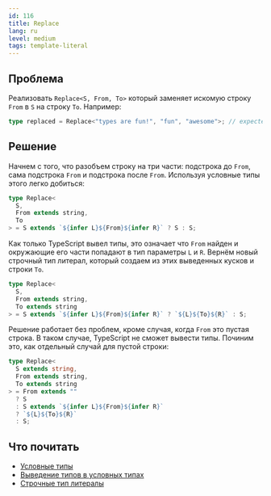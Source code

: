 ```yaml
---
id: 116
title: Replace
lang: ru
level: medium
tags: template-literal
---
```


## Проблема

Реализовать `Replace<S, From, To>` который заменяет искомую строку `From` в `S` на строку `To`.
Например:

```typescript
type replaced = Replace<"types are fun!", "fun", "awesome">; // expected to be 'types are awesome!'
```

## Решение

Начнем с того, что разобъем строку на три части: подстрока до `From`, сама подстрока `From` и подстрока после `From`.
Используя условные типы этого легко добиться:

```typescript
type Replace<
  S,
  From extends string,
  To
> = S extends `${infer L}${From}${infer R}` ? S : S;
```

Как только TypeScript вывел типы, это означает что `From` найден и окружающие его части попадают в тип параметры `L` и `R`.
Вернём новый строчный тип литерал, который создаем из этих выведенных кусков и строки `To`.

```typescript
type Replace<
  S,
  From extends string,
  To extends string
> = S extends `${infer L}${From}${infer R}` ? `${L}${To}${R}` : S;
```

Решение работает без проблем, кроме случая, когда `From` это пустая строка.
В таком случае, TypeScript не сможет вывести типы.
Починим это, как отдельный случай для пустой строки:

```typescript
type Replace<
  S extends string,
  From extends string,
  To extends string
> = From extends ""
  ? S
  : S extends `${infer L}${From}${infer R}`
  ? `${L}${To}${R}`
  : S;
```

## Что почитать

- [Условные типы](https://www.typescriptlang.org/docs/handbook/2/conditional-types.html)
- [Выведение типов в условных типах](https://www.typescriptlang.org/docs/handbook/2/conditional-types.html#inferring-within-conditional-types)
- [Строчные тип литералы](https://www.typescriptlang.org/docs/handbook/release-notes/typescript-4-1.html#template-literal-types)

